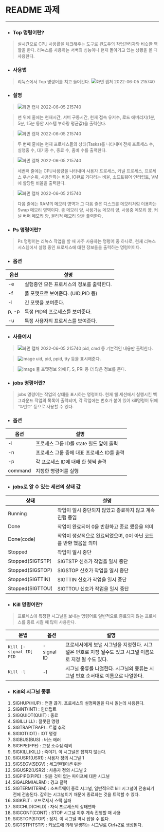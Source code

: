 # README 과제

-----

- ### Top 명령어란?
> 실시간으로 CPU 사용률을 체크해주는 도구로 윈도우의 작업관리자와 비슷한 역할을 한다.
> 리눅스를 사용하는 서버의 성능이나 현재 돌아가고 있는 상황을 볼 때 사용한다.

- ### 사용법
> 리눅스에서 Top 명령어를 치고 들어간다.
> ![화면 캡처 2022-06-05 215740](https://user-images.githubusercontent.com/106866068/172051506-e1337624-e031-4fe3-843b-ad353e51187b.png)

- ### 설명
> ![화면 캡처 2022-06-05 215740](https://user-images.githubusercontent.com/106866068/172051762-f16cfbbe-4e1b-4b4c-8392-c591cfc21d5f.png)

> 맨 위에 줄에는 현재시간, 서버 구동시간, 현재 접속 유저수, 로드 에버리지(1분, 5분, 15분 동안 시스템 부하량 평균값)을 출력한다.

> ![화면 캡처 2022-06-05 215740](https://user-images.githubusercontent.com/106866068/172051885-85fa0ce6-c54a-4ae4-8cf6-d147ca8a0556.png)

> 두 번째 줄에는 현재 프로세스들의 상태(Tasks)를 나타내며 전체 프로세스 수, 실행중 수, 대기중 수, 종료 수, 좀비 수를 출력한다.

> ![화면 캡처 2022-06-05 215740](https://user-images.githubusercontent.com/106866068/172051982-601c7f8e-b758-4916-b1c0-f3d35f1d0761.png)

> 세번째 줄에는 CPU사용량을 나타내며 사용자 프로세스, 커널 프로세스, 프로세스 우선순위, 사용안하는 비율, IO완료 기다리는 비율, 소프트웨어 인터럽트, VM에 할당된 비율을 출력한다.

> ![화면 캡처 2022-06-05 215740](https://user-images.githubusercontent.com/106866068/172052091-3c6c5d8b-3c7b-4628-9526-ff17fc8881d2.png)

> 다음 줄에는 RAM의 메모리 영역과 그 다음 줄은 디스크를 메모리처럼 이용하는 Swap 메모리 영역이다. 총 메모리 양, 사용가능 메모리 양, 사용중 메모리 양, 커널 버퍼 메모리 양, 물리적 메모리 양을 풀력한다.

- ### Ps 명령어란?
> Ps 명령어는 리눅스 작업을 할 때 자주 사용하는 명령어 중 하나로, 현재 리눅스 시스템에서 실행 중인 프로세스에 대한 정보들을 출력하는 명령어이다. 

- ### 옵션
|옵션|설명|
|----|-------|
|-e|실행중인 모든 프로세스의 정보를 출력한다.|
|-f|풀 포맷으로 보여준다. (UID,PID 등)|
|-l|긴 포맷을 보여준다.|
|p, -p|특정 PID의 프로세스를 보여준다.|
|-u|특정 사용자의 프로세스를 보여준다.|

- ### 사용예시
> ![화면 캡처 2022-06-05 215740](https://user-images.githubusercontent.com/106866068/172053032-91e6e1e4-9b51-4f6f-80f4-9fd5cef97100.png)
pid, cmd 등 기본적인 내용만 출력한다.

> ![image](https://user-images.githubusercontent.com/106866068/172053118-ea85b73b-166f-4d51-8a66-9af08445a533.png)
uid, pid, ppid, tty 등을 표시해준다.

> ![image](https://user-images.githubusercontent.com/106866068/172053202-19465abf-feba-4b55-bbb3-355922fa0923.png)
풀 포맷정보 외에 F, S, PRI 등 더 많은 정보를 준다.

- ### jobs 명령어란?
>  jobs 명령어는 작업의 상태를 표시하는 명령어다. 현재 쉘 세션에서 실행시킨 백그라운드 작업의 목록이 출력되며, 각 작업에는 번호가 붙어 있어 kill명령어 뒤에 '%번호' 등으로 사용할 수 있다.

- ### 옵션
|옵션|설명|
|---|----|
|-l|프로세스 그룹 ID를 state 필드 앞에 출력|
|-n|프로세스 그룹 중에 대표 프로세스 ID를 출력|
|-p|각 프로세스 ID에 대해 한 행씩 출력|
|command|지정한 명령어를 실행|

- ### jobs로 알 수 있는 세션의 상태 값
|상태|설명|
|----|-----|
|Running|작업이 일시 중단되지 않았고 종료하지 않고 계속 진행 중임|
|Done|작업이 완료되어 0을 반환하고 종료 했음을 의미|
|Done(code)|작업이 정상적으로 완료되었으며, 0이 아닌 코드를 반환 했음을 의미|
|Stopped|작업이 일시 중단|
|Stopped(SIGTSTP)|SIGTSTP 신호가 작업을 일시 중단|
|Stopped(SIGSTOP)|SIGSTOP 신호가 작업을 일시 중단|
|Stopped(SIGTTIN)|SIGTTIN 신호가 작업을 일시 중단|
|Stopped(SIGTTOU)|SIGTTOU 신호가 작업을 일시 중단|

- ### Kill 명령어란?
> 프로세스에 특정한 시그널을 보내는 명령어로 일반적으로 종료되지 않는 프로세스를 종료 시킬 때 많이 사용한다.

|문법|옵션|설명|
|----|-----|------|
|`Kill [-signal ID] PID`|- signal ID|프로세서에게 보낼 시그널을 지정한다. 시그널은 번호로 지정 될수도 있고 시그널 이름으로 지정 될 수도 있다.|
|`Kill -l`|-l|시그널 종류를 나열한다. 시그널의 종류는 시그널 번호 순서대로 이름으로 나열한다.|

- ### Kill의 시그널 종류
1) SIGHUP(HUP) : 연결 끊기. 프로세스의 설정파일을 다시 읽는데 사용된다.
2) SIGINT(INT) : 인터럽트
3) SIGQUIOT(QUIT) : 종료
4) SIGILL(ILL) : 잘못된 명령
5) SIGTRAP(TRAP) : 트랩 추적
6) SIGIOT(IOT) : IOT 명령
7) SIGBUS(BUS) : 버스 에러
8) SIGFPE(FPE) : 고정 소수점 예외
9) SIGKILL(KILL) : 죽이기. 이 시그널은 잡히지 않는다.
10) SIGUSR1(USR1) : 사용자 정의 시그널 1
11) SIGSEGV(SEGV) : 세그멘테이션 위반
12) SIGUSR2(USR2) : 사용자 정의 시그널 2
13) SIGPIPE(PIPE) : 읽을 것이 없는 파이프에 대한 시그널
14) SIGALRM(ALRM) : 경고 클럭
15) SIGTERM(TERM) : 소프트웨어 종료 시그널, 일반적으로 kill 시그널이 전송되기 전에 전송된다. 잡히는 시그널이기 때문에 종료되는 것을 트랙할 수 있다.
16) SIGKFLT : 코프로세서 스택 실패
17) SIGCHLD(CHLD) : 자식 프로세스의 상태변화
18) SIGCONT(CONT) : STOP 시그널 이후 계속 진행할 때 사용
19) SIGSTOP(STOP) : 정지. 이 시그널 역시 잡을 수 없다.
20) SIGTSTP(TSTP) : 키보드에 의해 발생하는 시그널로 Ctrl+Z로 생성된다.



